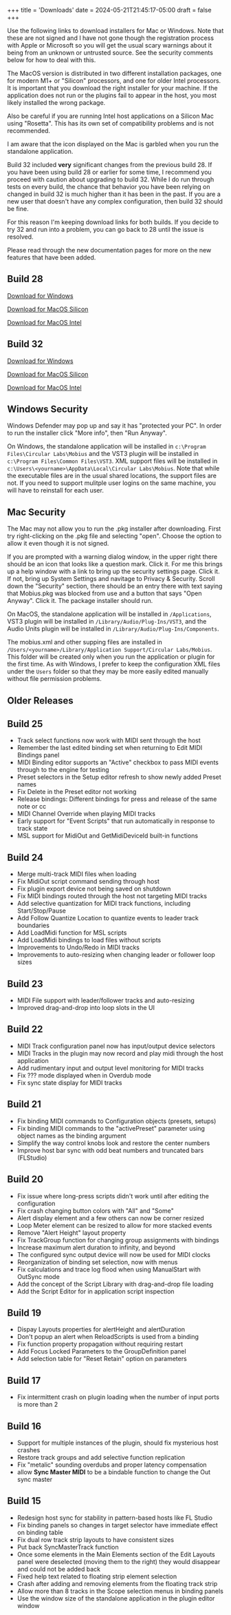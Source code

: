+++
title = 'Downloads'
date = 2024-05-21T21:45:17-05:00
draft = false
+++

Use the following links to download installers for Mac or Windows.  Note that these are not signed and I have not gone though the registration process with Apple or Microsoft so you will get the usual scary warnings about it being from an unknown or untrusted source.  See the security comments below for how to deal with this.

The MacOS version is distributed in two different installation packages, one for modern M1+ or "Silicon" processors, and one for older Intel processors.  It is important that you download the right installer for your machine.  If the application does not run or the plugins fail to appear in the host, you most likely installed the wrong package.

Also be careful if you are running Intel host applications on a Silicon Mac using "Rosetta".  This has its own set of compatibility problems and is not recommended.

I am aware that the icon displayed on the Mac is garbled when you run the standalone application.

Build 32 included **very** significant changes from the previous build
28.  If you have been using build 28 or earlier for some
time, I recommend you proceed with caution about upgrading to build
32.  While I do run through tests on every build, the chance that behavior
you have been relying on changed in build 32 is much higher than it has been in the past.
If you are a new user that doesn't have any complex configuration, then build 32 should be fine.

For this reason I'm keeping download links for both builds.  If you decide to try 32
and run into a problem, you can go back to 28 until the issue is resolved.

Please read through the new documentation pages for more on the new features that have been added.

## Build 28

[Download for Windows](https://www.mobiuslooper.com/MobiusSetup-28.exe)

[Download for MacOS Silicon](https://www.mobiuslooper.com/Mobius-28.pkg)

[Download for MacOS Intel](https://www.mobiuslooper.com/MobiusIntel-28.pkg)

## Build 32

[Download for Windows](https://www.mobiuslooper.com/MobiusSetup-32.exe)

[Download for MacOS Silicon](https://www.mobiuslooper.com/Mobius-32.pkg)

[Download for MacOS Intel](https://www.mobiuslooper.com/MobiusIntel-32.pkg)

## Windows Security

Windows Defender may pop up and say it has "protected your PC".  In order to run the installer click "More info", then "Run Anyway".

On Windows, the standalone application will be installed in `c:\Program Files\Circular Labs\Mobius` and the VST3 plugin will be installed
in `c:\Program Files\Common Files\VST3`.   XML support files will be installed in `c:\Users\<yourname>\AppData\Local\Circular Labs\Mobius`.
Note that while the executable files are in the usual shared locations, the support files are not.  If you need to support mulitple user logins on
the same machine, you will have to reinstall for each user.

## Mac Security

The Mac may not allow you to run the .pkg installer after downloading.  First try right-clicking on the .pkg file and selecting "open".  Choose the option to allow it even though it is not signed.

If you are prompted with a warning dialog window, in the upper right there should be an icon that looks like a question mark.  Click it.  For me this brings up a help window with a link to bring up the security settings page.  Click it.  If not, bring up System Settings and navitage to Privacy & Security.  Scroll down the "Security" section, there should be an entry there with text saying that Mobius.pkg was blocked from use and a button that says "Open Anyway".  Click it.  The package installer should run.

On MacOS, the standalone application will be installed in `/Applications`, VST3 plugin will be installed in `/Library/Audio/Plug-Ins/VST3`, and the Audio Units plugin will be installed in `/Library/Audio/Plug-Ins/Components`.

The mobius.xml and other supping files are installed in `/Users/<yourname>/Library/Application Support/Circular Labs/Mobius`.  This folder will be created only when you run the application or plugin for the first time.  As with Windows, I prefer to keep the configuration XML files under the `Users` folder so that they may be more easily edited manually without file permission problems.

## Older Releases

## Build 25
- Track select functions now work with MIDI sent through the host
- Remember the last edited binding set when returning to Edit MIDI Bindings panel
- MIDI Binding editor supports an "Active" checkbox to pass MIDI events through to the engine for testing
- Preset selectors in the Setup editor refresh to show newly added Preset names
- Fix Delete in the Preset editor not working
- Release bindings: Different bindings for press and release of the same note or cc
- MIDI Channel Override when playing MIDI tracks
- Early support for "Event Scripts" that run automatically in response to track state
- MSL support for MidiOut and GetMidiDeviceId built-in functions

## Build 24
- Merge multi-track MIDI files when loading
- Fix MidiOut script command sending through host 
- Fix plugin export device not being saved on shutdown
- Fix MIDI bindings routed through the host not targeting MIDI tracks
- Add selective quantization for MIDI track functions, including Start/Stop/Pause
- Add Follow Quantize Location to quantize events to leader track boundaries
- Add LoadMidi function for MSL scripts
- Add LoadMidi bindings to load files without scripts
- Improvements to Undo/Redo in MIDI tracks
- Improvements to auto-resizing when changing leader or follower loop sizes

## Build 23
- MIDI File support with leader/follower tracks and auto-resizing
- Improved drag-and-drop into loop slots in the UI

## Build 22
- MIDI Track configuration panel now has input/output device selectors
- MIDI Tracks in the plugin may now record and play midi through the host application
- Add rudimentary input and output level monitoring for MIDI tracks
- Fix ??? mode displayed when in Overdub mode
- Fix sync state display for MIDI tracks


## Build 21
- Fix binding MIDI commands to Configuration objects (presets, setups)
- Fix binding MIDI commands to the "activePreset" parameter using object names as the binding argument
- Simplify the way control knobs look and restore the center numbers
- Improve host bar sync with odd beat numbers and truncated bars (FLStudio)

## Build 20
- Fix issue where long-press scripts didn't work until after editing the configuration
- Fix crash changing button colors with "All" and "Some"
- Alert display element and a few others can now be corner resized
- Loop Meter element can be resized to allow for more stacked events
- Remove "Alert Height" layout property
- Fix TrackGroup function for changing group assignments with bindings
- Increase maximum alert duration to infinity, and beyond
- The configured sync output device will now be used for MIDI clocks
- Reorganization of binding set selection, now with menus
- Fix calculations and trace log flood when using ManualStart with OutSync mode
- Add the concept of the Script Library with drag-and-drop file loading
- Add the Script Editor for in application script inspection
  
## Build 19
- Dispay Layouts properties for alertHeight and alertDuration
- Don't popup an alert when ReloadScripts is used from a binding
- Fix function property propagation without requiring restart
- Add Focus Locked Parameters to the GroupDefinition panel
- Add selection table for "Reset Retain" option on parameters

## Build 17
- Fix intermittent crash on plugin loading when the number of input ports is more than 2

## Build 16
- Support for multiple instances of the plugin, should fix mysterious host crashes
- Restore track groups and add selective function replication
- Fix "metalic" sounding overdubs and proper latency compensation
- allow **Sync Master MIDI** to be a bindable function to change the Out sync master

## Build 15

- Redesign host sync for stability in pattern-based hosts like FL Studio
- Fix binding panels so changes in target selector have immediate effect on binding table
- Fix dual row track strip layouts to have consistent sizes
- Put back SyncMasterTrack function
- Once some elements in the Main Elements section of the Edit Layouts panel were deselected (moving them to the right) they would disappear and could not be added back
- Fixed help text related to floating strip element selection
- Crash after adding and removing elements from the floating track strip  
- Allow more than 8 tracks in the Scope selection menus in binding panels
- Use the window size of the standalone application in the plugin editor window

